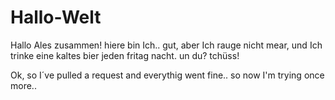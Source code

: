 # Hallo-Welt

Hallo Ales zusammen!
hiere bin Ich.. gut, aber Ich rauge nicht mear, und Ich trinke eine kaltes bier jeden fritag nacht.
un du?
tchüss!

Ok, so I´ve pulled a request and everythig went fine.. so now I'm trying once more..

